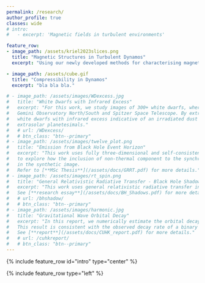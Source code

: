 ```yaml
---
permalink: /research/
author_profile: true
classes: wide
# intro:
#   - excerpt: 'Magnetic fields in turbulent environments'

feature_row:
- image_path: /assets/kriel2023slices.png
  title: "Magnetic Structures in Turbulent Dynamos"
  excerpt: "Using our newly developed methods for characterising magnetic field structures in plasmas, we established a clear relationship between the local, small-scale morphology of magnetic fields and the global, large-scale flow properties of the plasma medium. In, the warm phase of the ISM, for example, where turbulent motions are subsonic (**top row panels**), magnetic fields tend to form folded structures that lead to magnetic energy concentrated on the smallest scales allowed by dissipation processes. In the supersonically-moving (**bottom row panels**), cold phase of the ISM, however, shocks violently reorganise magnetic fields into larger-scale structures associated with denser regions of plasma."

- image_path: /assets/cube.gif
  title: "Compressibility in Dynamos"
  excerpt: "bla bla bla."

# - image_path: /assets/images/WDexcess.jpg
#   title: "White Dwarfs with Infrared Excess"
#   excerpt: "For this work, we study images of 300+ white dwarfs, where the images are obtained from
#   Gemini Observatory North/South and Spitzer Space Telescope. By extracting photometry from the image data, we study
#   white dwarfs with infrared excess indicative of an irradiated dust disc, which are formed by the tidal disruption of 
#   extrasolar planetesimals."
#   # url: /WDexcess/
#   # btn_class: "btn--primary"
# - image_path: /assets/images/twelve_plot.png
#   title: "Emission from Black Hole Event Horizon"
#   excerpt: "This work uses fully three-dimensional and self-consistent general relativistic magnetohydrodynamic simulation fluid models with general-relativistic radiative transfer 
#   to explore how the inclusion of non-thermal component to the synchrotron emissivity in the accretion sheath defined by the hydrodynamical Bernoulli parameter can result in observable large-scale jet emission
#   in the synthetic image. 
#   Refer to [**MSc Thesis**](/assets/docs/GRRT.pdf) for more details."
# - image_path: /assets/images/rt_spin.png
#   title: "General Relativistic Radiative Transfer - Black Hole Shadows"
#   excerpt: "This work uses general relativistic radiative transfer inverse ray-tracing to investigate how the shape of the black hole shadow can reveal information about the black hole spin and observed orientation.
#   See [**research essay**](/assets/docs/BH_Shadows.pdf) for more details."
#   # url: /bhshadow/
#   # btn_class: "btn--primary"
# - image_path: /assets/images/harmonic.jpg
#   title: "Gravitational Wave Orbital Decay"
#   excerpt: "In this report, we numerically estimate the orbital decay of two bodies in a close binary system due to gravitational waves.
#   This result is consistent with the observed decay rate of a binary pulsar system. We also study the effect further through Fourier decomposition and separating by orbital eccentricity.
#   See [**report**](/assets/docs/CUHK_report.pdf) for more details."
#   # url: /cuhkreport/
#   # btn_class: "btn--primary"
---
```


{% include feature_row id="intro" type="center" %}

{% include feature_row type="left" %} 
